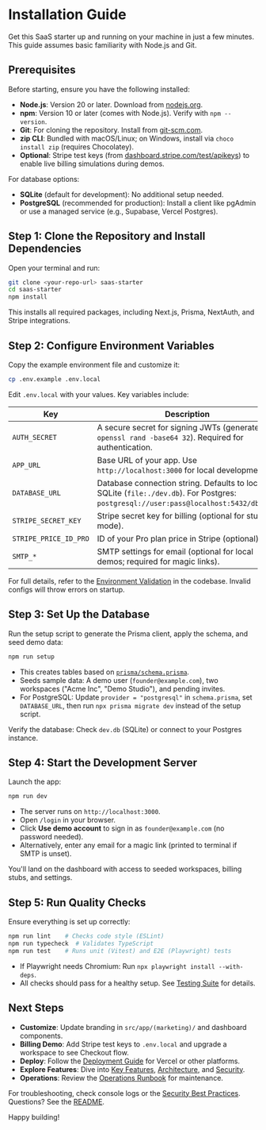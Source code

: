 # Installation Guide

Get this SaaS starter up and running on your machine in just a few minutes. This guide assumes basic familiarity with Node.js and Git.

## Prerequisites

Before starting, ensure you have the following installed:

- **Node.js**: Version 20 or later. Download from [nodejs.org](https://nodejs.org/).
- **npm**: Version 10 or later (comes with Node.js). Verify with `npm --version`.
- **Git**: For cloning the repository. Install from [git-scm.com](https://git-scm.com/).
- **zip CLI**: Bundled with macOS/Linux; on Windows, install via `choco install zip` (requires Chocolatey).
- **Optional**: Stripe test keys (from [dashboard.stripe.com/test/apikeys](https://dashboard.stripe.com/test/apikeys)) to enable live billing simulations during demos.

For database options:
- **SQLite** (default for development): No additional setup needed.
- **PostgreSQL** (recommended for production): Install a client like pgAdmin or use a managed service (e.g., Supabase, Vercel Postgres).

## Step 1: Clone the Repository and Install Dependencies

Open your terminal and run:

```bash
git clone <your-repo-url> saas-starter
cd saas-starter
npm install
```

This installs all required packages, including Next.js, Prisma, NextAuth, and Stripe integrations.

## Step 2: Configure Environment Variables

Copy the example environment file and customize it:

```bash
cp .env.example .env.local
```

Edit `.env.local` with your values. Key variables include:

| Key                  | Description | Example/Default |
|----------------------|-------------|-----------------|
| `AUTH_SECRET`       | A secure secret for signing JWTs (generate with `openssl rand -base64 32`). Required for authentication. | `your-32-char-secret` |
| `APP_URL`           | Base URL of your app. Use `http://localhost:3000` for local development. | `http://localhost:3000` |
| `DATABASE_URL`      | Database connection string. Defaults to local SQLite (`file:./dev.db`). For Postgres: `postgresql://user:pass@localhost:5432/dbname`. | `file:./dev.db` |
| `STRIPE_SECRET_KEY` | Stripe secret key for billing (optional for stub mode). | `sk_test_...` |
| `STRIPE_PRICE_ID_PRO` | ID of your Pro plan price in Stripe (optional). | `price_123...` |
| `SMTP_*`            | SMTP settings for email (optional for local demos; required for magic links). | See `.env.example` |

For full details, refer to the [Environment Validation](../src/lib/env.ts) in the codebase. Invalid configs will throw errors on startup.

## Step 3: Set Up the Database

Run the setup script to generate the Prisma client, apply the schema, and seed demo data:

```bash
npm run setup
```

- This creates tables based on [`prisma/schema.prisma`](prisma/schema.prisma).
- Seeds sample data: A demo user (`founder@example.com`), two workspaces ("Acme Inc", "Demo Studio"), and pending invites.
- For PostgreSQL: Update `provider = "postgresql"` in `schema.prisma`, set `DATABASE_URL`, then run `npx prisma migrate dev` instead of the setup script.

Verify the database: Check `dev.db` (SQLite) or connect to your Postgres instance.

## Step 4: Start the Development Server

Launch the app:

```bash
npm run dev
```

- The server runs on `http://localhost:3000`.
- Open `/login` in your browser.
- Click **Use demo account** to sign in as `founder@example.com` (no password needed).
- Alternatively, enter any email for a magic link (printed to terminal if SMTP is unset).

You'll land on the dashboard with access to seeded workspaces, billing stubs, and settings.

## Step 5: Run Quality Checks

Ensure everything is set up correctly:

```bash
npm run lint    # Checks code style (ESLint)
npm run typecheck  # Validates TypeScript
npm run test    # Runs unit (Vitest) and E2E (Playwright) tests
```

- If Playwright needs Chromium: Run `npx playwright install --with-deps`.
- All checks should pass for a healthy setup. See [Testing Suite](features.md#testing-suite) for details.

## Next Steps

- **Customize**: Update branding in `src/app/(marketing)/` and dashboard components.
- **Billing Demo**: Add Stripe test keys to `.env.local` and upgrade a workspace to see Checkout flow.
- **Deploy**: Follow the [Deployment Guide](deploy.md) for Vercel or other platforms.
- **Explore Features**: Dive into [Key Features](features.md), [Architecture](architecture.md), and [Security](security.md).
- **Operations**: Review the [Operations Runbook](ops.md) for maintenance.

For troubleshooting, check console logs or the [Security Best Practices](security.md). Questions? See the [README](../README.md).

Happy building!